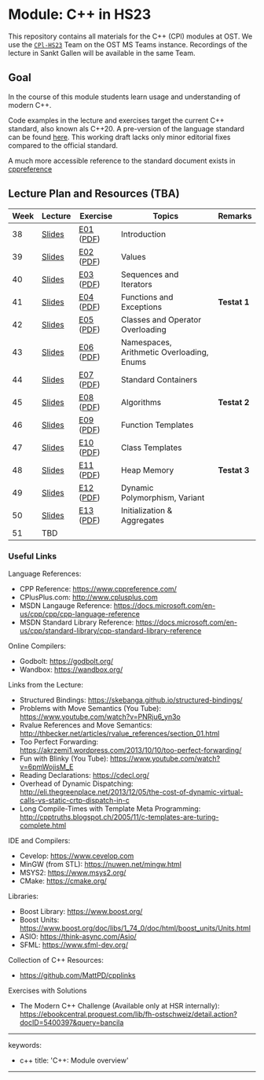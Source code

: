 # Module: C++ in HS23

This repository contains all materials for the C++ (CPl) modules at OST.
We use the [`CPl-HS23`](https://teams.microsoft.com/l/team/19%3aWtnSYHrCoB7jj2s8w92DtRt0C77MizhRjNbuw0ioRGs1%40thread.tacv2/conversations?groupId=fb519984-3a6b-4441-9cbd-74a69636d5c8&tenantId=a6e70fa3-1c7a-4aa2-a25e-836eea52ca22) Team on the OST MS Teams instance.
Recordings of the lecture in Sankt Gallen will be available in the same Team.

## Goal

In the course of this module students learn usage and understanding of modern C++.

Code examples in the lecture and exercises target the current C++ standard, also known als C++20.
A pre-version of the language standard can be found [here](https://isocpp.org/files/papers/N4860.pdf).
This working draft lacks only minor editorial fixes compared to the official standard.

A much more accessible reference to the standard document exists in [cppreference]( https://en.cppreference.com/w/)

## Lecture Plan and Resources (TBA)

| Week | Lecture          | Exercise                                                                       | Topics                                    | Remarks        |
|------|------------------|--------------------------------------------------------------------------------|-------------------------------------------|----------------|
| 38   | [Slides](week01) | [E01](week01/README.md) ([PDF](http://cxx.pages.gitlab.ost.ch/cpl/week01.pdf)) | Introduction                              |                |
| 39   | [Slides](week02) | [E02](week02/README.md) ([PDF](http://cxx.pages.gitlab.ost.ch/cpl/week02.pdf)) | Values                                    |                |
| 40   | [Slides](week03) | [E03](week03/README.md) ([PDF](http://cxx.pages.gitlab.ost.ch/cpl/week03.pdf)) | Sequences and Iterators                   |                |
| 41   | [Slides](week04) | [E04](week04/README.md) ([PDF](http://cxx.pages.gitlab.ost.ch/cpl/week04.pdf)) | Functions and Exceptions                  | **Testat 1**   |
| 42   | [Slides](week05) | [E05](week05/README.md) ([PDF](http://cxx.pages.gitlab.ost.ch/cpl/week05.pdf)) | Classes and Operator Overloading          |                |
| 43   | [Slides](week06) | [E06](week06/README.md) ([PDF](http://cxx.pages.gitlab.ost.ch/cpl/week06.pdf)) | Namespaces, Arithmetic Overloading, Enums |                |
| 44   | [Slides](week07) | [E07](week07/README.md) ([PDF](http://cxx.pages.gitlab.ost.ch/cpl/week07.pdf)) | Standard Containers                       |                |
| 45   | [Slides](week08) | [E08](week08/README.md) ([PDF](http://cxx.pages.gitlab.ost.ch/cpl/week08.pdf)) | Algorithms                                | **Testat 2**   |
| 46   | [Slides](week09) | [E09](week09/README.md) ([PDF](http://cxx.pages.gitlab.ost.ch/cpl/week09.pdf)) | Function Templates                        |                |
| 47   | [Slides](week10) | [E10](week10/README.md) ([PDF](http://cxx.pages.gitlab.ost.ch/cpl/week10.pdf)) | Class Templates                           |                |
| 48   | [Slides](week11) | [E11](week11/README.md) ([PDF](http://cxx.pages.gitlab.ost.ch/cpl/week11.pdf)) | Heap Memory                               | **Testat 3**   |
| 49   | [Slides](week12) | [E12](week12/README.md) ([PDF](http://cxx.pages.gitlab.ost.ch/cpl/week12.pdf)) | Dynamic Polymorphism, Variant             |                |
| 50   | [Slides](week13) | [E13](week13/README.md) ([PDF](http://cxx.pages.gitlab.ost.ch/cpl/week13.pdf)) | Initialization & Aggregates               |                |
| 51   | TBD              |                                                                                |                                           |                |

### Useful Links

Language References:
- CPP Reference: https://www.cppreference.com/
- CPlusPlus.com: http://www.cplusplus.com
- MSDN Langauge Reference: https://docs.microsoft.com/en-us/cpp/cpp/cpp-language-reference
- MSDN Standard Library Reference: https://docs.microsoft.com/en-us/cpp/standard-library/cpp-standard-library-reference

Online Compilers:
- Godbolt: https://godbolt.org/
- Wandbox: https://wandbox.org/

Links from the Lecture:
- Structured Bindings: https://skebanga.github.io/structured-bindings/
- Problems with Move Semantics (You Tube): https://www.youtube.com/watch?v=PNRju6_yn3o
- Rvalue References and Move Semantics: http://thbecker.net/articles/rvalue_references/section_01.html
- Too Perfect Forwarding: https://akrzemi1.wordpress.com/2013/10/10/too-perfect-forwarding/
- Fun with Blinky (You Tube): https://www.youtube.com/watch?v=6pmWojisM_E
- Reading Declarations: https://cdecl.org/
- Overhead of Dynamic Dispatching: http://eli.thegreenplace.net/2013/12/05/the-cost-of-dynamic-virtual-calls-vs-static-crtp-dispatch-in-c
- Long Compile-Times with Template Meta Programming: http://cpptruths.blogspot.ch/2005/11/c-templates-are-turing-complete.html

IDE and Compilers:
- Cevelop: https://www.cevelop.com
- MinGW (from STL): https://nuwen.net/mingw.html
- MSYS2: https://www.msys2.org/
- CMake: https://cmake.org/

Libraries:
- Boost Library: https://www.boost.org/
- Boost Units: https://www.boost.org/doc/libs/1_74_0/doc/html/boost_units/Units.html
- ASIO: https://think-async.com/Asio/ 
- SFML: https://www.sfml-dev.org/

Collection of C++ Resources:
- https://github.com/MattPD/cpplinks

Exercises with Solutions
- The Modern C++ Challenge (Available only at HSR internally): https://ebookcentral.proquest.com/lib/fh-ostschweiz/detail.action?docID=5400397&query=bancila

---
keywords:
- c++
title: 'C++: Module overview'
---

